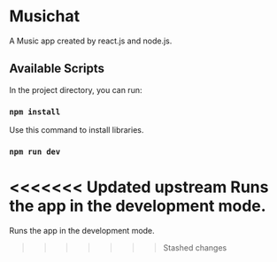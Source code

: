 # Musichat
A Music app created by react.js and node.js.
## Available Scripts
In the project directory, you can run:
### ```npm install```
Use this command to install libraries.
### ```npm run dev```
<<<<<<< Updated upstream
Runs the app in the development mode.
=======
Runs the app in the development mode.


>>>>>>> Stashed changes
